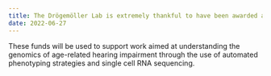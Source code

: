 ```yaml
---
title: The Drögemöller Lab is extremely thankful to have been awarded an NSERC Discovery Grant! 
date: 2022-06-27
---
```


These funds will be used to support work aimed at understanding the genomics of age-related hearing impairment through the use of automated phenotyping strategies and single cell RNA sequencing.



